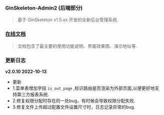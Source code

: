 ### GinSkeleton-Admin2 (后端部分)
> 基于 GinSkeleton v1.5.xx 开发的全新后台管理系统.


###  [在线文档](https://www.yuque.com/xiaofensinixidaouxiang/qmanaq/qmucb4)
> 文档包含了最主要的使用功能说明、界面效果图、演示地址等.


### 更新日志
**v2.0.10  2022-10-13**
 - 更新 
 - 1.菜单表增加字段 `is_out_page` ,标识路由是否渲染为外部页面,以便更好地支持第三方报表系统.
 - 2.修复权限分配时存在的一处bug，有时候会导致权限分配失败.
 - 3.修复文件上传超过配置文件设置尺寸时，日志记录异常的bug.

